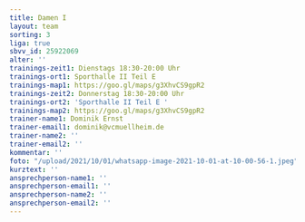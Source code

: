 ```yaml
---
title: Damen I
layout: team
sorting: 3
liga: true
sbvv_id: 25922069
alter: ''
trainings-zeit1: Dienstags 18:30-20:00 Uhr
trainings-ort1: Sporthalle II Teil E
trainings-map1: https://goo.gl/maps/g3XhvCS9gpR2
trainings-zeit2: Donnerstag 18:30-20:00 Uhr
trainings-ort2: 'Sporthalle II Teil E '
trainings-map2: https://goo.gl/maps/g3XhvCS9gpR2
trainer-name1: Dominik Ernst
trainer-email1: dominik@vcmuellheim.de
trainer-name2: ''
trainer-email2: ''
kommentar: ''
foto: "/upload/2021/10/01/whatsapp-image-2021-10-01-at-10-00-56-1.jpeg"
kurztext: ''
ansprechperson-name1: ''
ansprechperson-email1: ''
ansprechperson-name2: ''
ansprechperson-email2: ''
---
```


